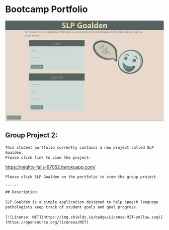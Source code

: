 # Bootcamp Portfolio

![Screenshot of SLP Goalden Login Page](./02-portfolio-2.jpg.png)
## Group Project 2:

```
This student portfolio currently contains a new project called SLP Goalden. 
Please click link to view the project:
```

https://mighty-falls-97052.herokuapp.com/

````````
Please click SLP Goalden on the portfolio to view the group project.

``````
## Description 

SLP Goalden is a simple application designed to help speech language pathologists keep track of student goals and goal progress.

[![License: MIT](https://img.shields.io/badge/License-MIT-yellow.svg)](https://opensource.org/licenses/MIT)
